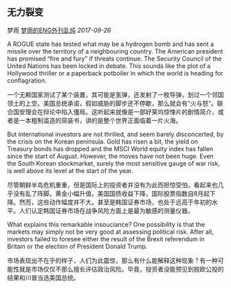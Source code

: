 ## 无力裂变

梦雨 [梦雨的ENG外刊乱炖](javascript:void(0);) *2017-09-26*

A ROGUE state has tested what may be a hydrogen bomb and has sent a missile over the territory of a neighbouring country. The American president has promised “fire and fury” if threats continue. The Security Council of the United Nations has been locked in debate. This sounds like the plot of a Hollywood thriller or a paperback potboiler in which the world is heading for conflagration.

一个无赖国家测试了某个装置，其可能是氢弹，还发射了一枚导弹，划过一个邻国领土的上空。美国总统承诺，假如威胁的脚步还不停歇，那么就会有“火与怒”。联合国安理会在辩论中陷入僵局。这听起来就像是一部好莱坞惊悚片的剧情简介，或者是一本粗制滥造的简装书，讲的是整个世界正面临着一片火海。

But international investors are not thrilled, and seem barely disconcerted, by the crisis on the Korean peninsula. Gold has risen a bit, the yield on Treasury bonds has dropped and the MSCI World equity index has fallen since the start of August. However, the moves have not been huge. Even the South Korean stockmarket, surely the most sensitive gauge of war risk, is well above its level at the start of the year.

尽管朝鲜半岛危机重重，但是国际上的投资者并没有为此而担惊受怕，看起来也几乎没有乱了阵脚。黄金小幅升值，美国国债收益下降，国际股票指数自8月起下降。然而，这些动作幅度并不大。甚至是韩国证券市场，也处于远高于年初的水平。人们认定韩国证券市场在战争风险方面上是最为敏感的测量仪器。

What explains this remarkable insouciance? One possibility is that the markets may simply not be very good at assessing political risk. After all, investors failed to foresee either the result of the Brexit referendum in Britain or the election of President Donald Trump.

市场表现出不在乎的样子，人们为此震惊，那么有什么能解释这种现象？有一种可能性就是市场仅仅不那么擅长评估政治风险。毕竟，投资者没能预见到脱欧公投的结果和川普当选美国总统。









